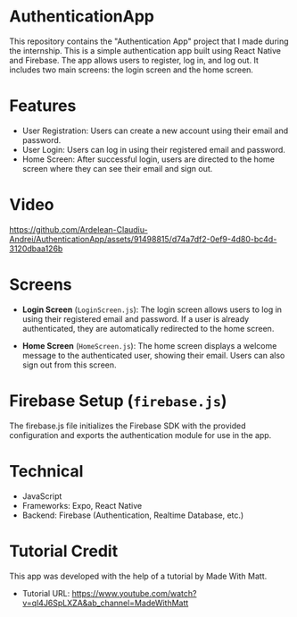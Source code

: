 # AuthenticationApp

This repository contains the "Authentication App" project that I made during the internship. This is a simple authentication app built using React Native and Firebase. The app allows users to register, log in, and log out. It includes two main screens: the login screen and the home screen.

# Features
* User Registration: Users can create a new account using their email and password.
* User Login: Users can log in using their registered email and password.
* Home Screen: After successful login, users are directed to the home screen where they can see their email and sign out.

# Video


https://github.com/Ardelean-Claudiu-Andrei/AuthenticationApp/assets/91498815/d74a7df2-0ef9-4d80-bc4d-3120dbaa126b


# Screens
* **Login Screen** (`LoginScreen.js`):
  The login screen allows users to log in using their registered email and password. If a user is already authenticated, they are automatically redirected to the home screen.
  
* **Home Screen** (`HomeScreen.js`):
  The home screen displays a welcome message to the authenticated user, showing their email. Users can also sign out from this screen.

# Firebase Setup (`firebase.js`)
The firebase.js file initializes the Firebase SDK with the provided configuration and exports the authentication module for use in the app.

# Technical
* JavaScript
* Frameworks: Expo, React Native
* Backend: Firebase (Authentication, Realtime Database, etc.)

# Tutorial Credit

This app was developed with the help of a tutorial by Made With Matt. 
- Tutorial URL: https://www.youtube.com/watch?v=ql4J6SpLXZA&ab_channel=MadeWithMatt
